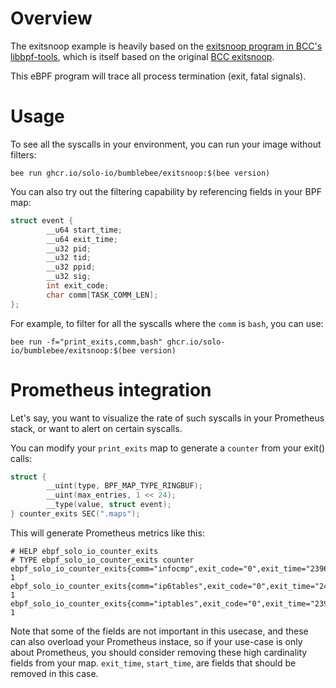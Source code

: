# Overview

The exitsnoop example is heavily based on the [exitsnoop program in BCC's libbpf-tools](https://github.com/iovisor/bcc/blob/master/libbpf-tools/exitsnoop.bpf.c), which is itself based on the original [BCC exitsnoop](https://github.com/iovisor/bcc/blob/master/tools/exitsnoop.py).

This eBPF program will trace all process termination (exit, fatal signals).

# Usage

To see all the syscalls in your environment, you can run your image without filters:

```console
bee run ghcr.io/solo-io/bumblebee/exitsnoop:$(bee version)
```

You can also try out the filtering capability by referencing fields in your BPF map:

```c
struct event {
        __u64 start_time;
        __u64 exit_time;
        __u32 pid;
        __u32 tid;
        __u32 ppid;
        __u32 sig;
        int exit_code;
        char comm[TASK_COMM_LEN];
};
```

For example, to filter for all the syscalls where the `comm` is `bash`, you can use: 

```console
bee run -f="print_exits,comm,bash" ghcr.io/solo-io/bumblebee/exitsnoop:$(bee version)
```

# Prometheus integration

Let's say, you want to visualize the rate of such syscalls in your Prometheus stack, or want to alert on certain syscalls.

You can modify your `print_exits` map to generate a `counter` from your exit() calls:

```c
struct {
        __uint(type, BPF_MAP_TYPE_RINGBUF);
        __uint(max_entries, 1 << 24);
        __type(value, struct event);
} counter_exits SEC(".maps");
```

This will generate Prometheus metrics like this:

```console
# HELP ebpf_solo_io_counter_exits
# TYPE ebpf_solo_io_counter_exits counter
ebpf_solo_io_counter_exits{comm="infocmp",exit_code="0",exit_time="2396600383928",pid="16234",ppid="16221",sig="0",start_time="2396599269958",tid="16234"} 1
ebpf_solo_io_counter_exits{comm="ip6tables",exit_code="0",exit_time="2402597588547",pid="16237",ppid="2115",sig="0",start_time="2402596148575",tid="16237"} 1
ebpf_solo_io_counter_exits{comm="iptables",exit_code="0",exit_time="2397474999464",pid="16235",ppid="2115",sig="0",start_time="2397473028592",tid="16235"} 1
```

Note that some of the fields are not important in this usecase, and these can also overload your Prometheus instace, so if your use-case is only about Prometheus, you should consider removing these high cardinality fields from your map.
`exit_time`, `start_time`, are fields that should be removed in this case.